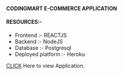 #### CODINGMART E-COMMERCE APPLICATION

#### RESOURCES:-

* Frontend          :- REACTJS
* Backend           :- NodeJS
* Database          :- Postgresql
* Deployed platform :- Heroku

[CLICK](https://codingmart.herokuapp.com/) Here to view Application.

